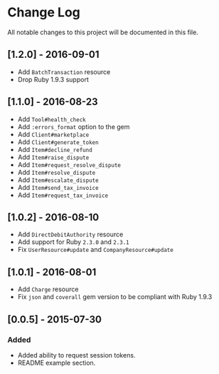 # Change Log
All notable changes to this project will be documented in this file.

## [1.2.0] - 2016-09-01

- Add `BatchTransaction` resource
- Drop Ruby 1.9.3 support

## [1.1.0] - 2016-08-23

- Add `Tool#health_check`
- Add `:errors_format` option to the gem
- Add `Client#marketplace`
- Add `Client#generate_token`
- Add `Item#decline_refund`
- Add `Item#raise_dispute`
- Add `Item#request_resolve_dispute`
- Add `Item#resolve_dispute`
- Add `Item#escalate_dispute`
- Add `Item#send_tax_invoice`
- Add `Item#request_tax_invoice`

## [1.0.2] - 2016-08-10

- Add `DirectDebitAuthority` resource
- Add support for Ruby `2.3.0` and `2.3.1`
- Fix `UserResource#update` and `CompanyResource#update`

## [1.0.1] - 2016-08-01

- Add `Charge` resource
- Fix `json` and `coverall` gem version to be compliant with Ruby 1.9.3

## [0.0.5] - 2015-07-30
### Added
- Added ability to request session tokens.
- README example section.
